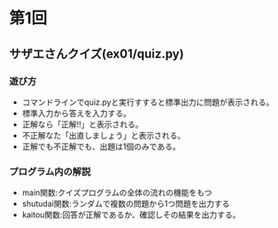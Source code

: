 # 第1回

## サザエさんクイズ(ex01/quiz.py)
### 遊び方
- コマンドラインでquiz.pyと実行すすると標準出力に問題が表示される。
- 標準入力から答えを入力する。
- 正解なら「正解!!」と表示される。
- 不正解なた「出直しましょう」と表示される。
- 正解でも不正解でも、出題は1個のみである。
### プログラム内の解説
- main関数:クイズプログラムの全体の流れの機能をもつ
- shutudai関数:ランダムで複数の問題から1つ問題を出力する
- kaitou関数:回答が正解であるか、確認しその結果を出力する。